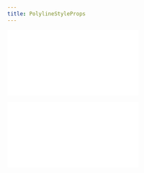 ```yaml
---
title: PolylineStyleProps
---
```


<embed src="../../common/MarkerStyleProps.zh.md"></embed>

<embed src="../../common/BaseStyleProps.zh.md"></embed>
